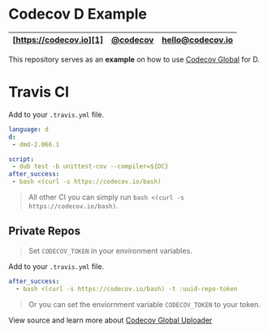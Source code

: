 Codecov D Example
=================

| [https://codecov.io][1] | [@codecov][2] | [hello@codecov.io][3] |
| ----------------------- | ------------- | --------------------- |

This repository serves as an **example** on how to use [Codecov Global][4] for D.


# Travis CI

Add to your `.travis.yml` file.
```yml
language: d
d:
 - dmd-2.066.1

script:
 - dub test -b unittest-cov --compiler=${DC}
after_success:
 - bash <(curl -s https://codecov.io/bash)
```

> All other CI you can simply run `bash <(curl -s https://codecov.io/bash)`.

## Private Repos
> Set `CODECOV_TOKEN` in your environment variables.

Add to your `.travis.yml` file.
```yml
after_success:
  - bash <(curl -s https://codecov.io/bash) -t :uuid-repo-token
```
> Or you can set the enviornment variable `CODECOV_TOKEN` to your token.

View source and learn more about [Codecov Global Uploader][4]

[1]: https://codecov.io/
[2]: https://twitter.com/codecov
[3]: mailto:hello@codecov.io
[4]: https://github.com/codecov/codecov-bash
